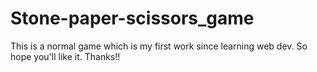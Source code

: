 # Stone-paper-scissors_game
This is a normal game which is my first work since learning web dev. So hope you'll like it. Thanks!!
